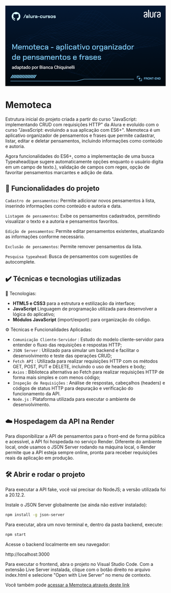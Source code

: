 ![Thumbnail](./Front-end-Memoteca%20-%20aplicativo%20organizador%20de%20pensamentos%20e%20frases.png)

# Memoteca

Estrutura inicial do projeto criada a partir do curso "JavaScript: implementando CRUD com requisições HTTP" da Alura e evoluído com o curso "JavaScript: evoluindo a sua aplicação com ES6+". Memoteca é um aplicativo organizador de pensamentos e frases que permite cadastrar, listar, editar e deletar pensamentos, incluindo informações como conteúdo e autoria.

Agora funcionalidades do ES6+, como a implementação de uma busca Typeahead(que sugere automaticamente opções enquanto o usuário digita em um campo de texto.), validação de campos com regex, opção de favoritar pensamentos marcantes e adição de data.

## 🔨 Funcionalidades do projeto

`Cadastro de pensamentos`: Permite adicionar novos pensamentos à lista, inserindo informações como conteúdo e autoria e data.

`Listagem de pensamentos`: Exibe os pensamentos cadastrados, permitindo visualizar o texto e a autoria e pensamentos favoritos.

`Edição de pensamentos`: Permite editar pensamentos existentes, atualizando as informações conforme necessário.

`Exclusão de pensamentos`: Permite remover pensamentos da lista.

`Pesquisa typeahead`: Busca de pensamentos com sugestões de autocomplete.

## ✔️ Técnicas e tecnologias utilizadas

🧪 Tecnologias:
- **HTML5 e CSS3** para a estrutura e estilização da interface;
- **JavaScript** Linguagem de programação utilizada para desenvolver a lógica do aplicativo;
- **Módulos JavaScript** (import/export) para organização do código.

⚙️ Técnicas e Funcionalidades Aplicadas:
- `Comunicação Cliente-Servidor` : Estudo do modelo cliente-servidor para entender o fluxo das requisições e respostas HTTP;
- `JSON Server` : Utilizado para simular um backend e facilitar o desenvolvimento e teste das operações CRUD;
- `Fetch API` : Utilizada para realizar requisições HTTP com os métodos GET, POST, PUT e DELETE, incluindo o uso de headers e body;
- `Axios` : Biblioteca alternativa ao Fetch para realizar requisições HTTP de forma mais simples e com menos código;
- `Inspeção de Requisições` : Análise de respostas, cabeçalhos (headers) e códigos de status HTTP para depuração e verificação do funcionamento da API.
- `Node.js` : Plataforma utilizada para executar o ambiente de desenvolvimento.

## ☁️ Hospedagem da API na Render

Para disponibilizar a API de pensamentos para o front-end de forma pública e acessível, a API foi hospedada no serviço Render. Diferente do ambiente local, onde usamos o JSON Server rodando na máquina local, o Render permite que a API esteja sempre online, pronta para receber requisições reais da aplicação em produção.

## 🛠️ Abrir e rodar o projeto

Para executar a API fake, você vai precisar do NodeJS; a versão utilizada foi a 20.12.2.

Instale o JSON Server globalmente (se ainda não estiver instalado):

```bash
npm install -g json-server
```

Para executar, abra um novo terminal e, dentro da pasta backend, execute:

```bash
npm start
```

Acesse o backend localmente em seu navegador:

http://localhost:3000

Para executar o frontend, abra o projeto no Visual Studio Code. Com a extensão Live Server instalada, clique com o botão direito no arquivo index.html e selecione "Open with Live Server" no menu de contexto.

Você também pode [ acessar a Memoteca através deste link](https://fokus-delta-five.vercel.app/)